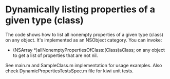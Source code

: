 
Dynamically listing properties of a given type (class)
======================================================

The code shows how to list all nonempty properties of a given type (class) on any object. It's implemented as an NSObject category. You can invoke: 
- (NSArray *)allNonemptyPropertiesOfClass:(Class)aClass;
on any object to get a list of properties that are not nil. 

See main.m and SampleClass.m implementation for usage examples. Also check DynamicPropertiesTestsSpec.m file for kiwi unit tests. 
